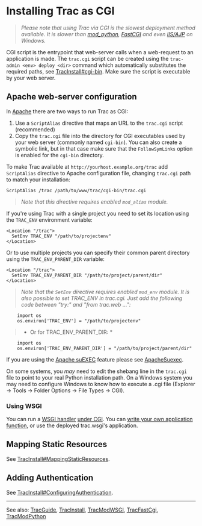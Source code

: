 # Installing Trac as CGI






>
>
> *Please note that using Trac via CGI is the slowest deployment method available. It is slower than [mod_python](trac-mod-python), [FastCGI](trac-fast-cgi) and even [IIS/AJP](http://trac.edgewall.org/intertrac/TracOnWindowsIisAjp) on Windows.*
>
>


CGI script is the entrypoint that web-server calls when a web-request to an application is made. The `trac.cgi` script can be created using the `trac-admin <env> deploy <dir>` command which automatically substitutes the required paths, see [TracInstall\#cgi-bin](trac-install#). Make sure the script is executable by your web server.

## Apache web-server configuration


In [Apache](http://httpd.apache.org/) there are two ways to run Trac as CGI:

1. Use a `ScriptAlias` directive that maps an URL to the `trac.cgi` script (recommended)
1. Copy the `trac.cgi` file into the directory for CGI executables used by your web server (commonly named `cgi-bin`). You can also create a symbolic link, but in that case make sure that the `FollowSymLinks` option is enabled for the `cgi-bin` directory.


To make Trac available at `http://yourhost.example.org/trac` add `ScriptAlias` directive to Apache configuration file, changing `trac.cgi` path to match your installation:


```
ScriptAlias /trac /path/to/www/trac/cgi-bin/trac.cgi
```

>
>
> *Note that this directive requires enabled `mod_alias` module.*
>
>


If you're using Trac with a single project you need to set its location using the `TRAC_ENV` environment variable:


```
<Location "/trac">
  SetEnv TRAC_ENV "/path/to/projectenv"
</Location>
```


Or to use multiple projects you can specify their common parent directory using the `TRAC_ENV_PARENT_DIR` variable:


```
<Location "/trac">
  SetEnv TRAC_ENV_PARENT_DIR "/path/to/project/parent/dir"
</Location>
```

>
>
> *Note that the `SetEnv` directive requires enabled `mod_env` module. It is also possible to set TRAC_ENV in trac.cgi. Just add the following code between "try:" and "from trac.web ...":*
>
>

```
    import os
    os.environ['TRAC_ENV'] = "/path/to/projectenv"
```

>
>
> * Or for TRAC_ENV_PARENT_DIR: *
>
>

```
    import os
    os.environ['TRAC_ENV_PARENT_DIR'] = "/path/to/project/parent/dir"
```


If you are using the [Apache suEXEC](http://httpd.apache.org/docs/suexec.html) feature please see [ ApacheSuexec](http://trac.edgewall.org/intertrac/ApacheSuexec).


On some systems, you *may* need to edit the shebang line in the `trac.cgi` file to point to your real Python installation path. On a Windows system you may need to configure Windows to know how to execute a .cgi file (Explorer -\> Tools -\> Folder Options -\> File Types -\> CGI).

### Using WSGI



You can run a [WSGI handler](http://henry.precheur.org/python/how_to_serve_cgi) [ under CGI](http://pythonweb.org/projects/webmodules/doc/0.5.3/html_multipage/lib/example-webserver-web-wsgi-simple-cgi.html).  You can [write your own application function](trac-mod-wsgi#), or use the deployed trac.wsgi's application.


## Mapping Static Resources


See [TracInstall\#MappingStaticResources](trac-install#mapping-static-resources).

## Adding Authentication


See [TracInstall\#ConfiguringAuthentication](trac-install#configuring-authentication).

---



See also:  [TracGuide](trac-guide), [TracInstall](trac-install), [TracModWSGI](trac-mod-wsgi), [TracFastCgi](trac-fast-cgi), [TracModPython](trac-mod-python)


